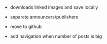 - downloads linked images and save locally
- separate announcers/publishers
- move to github

- add navigation when number of posts is big
